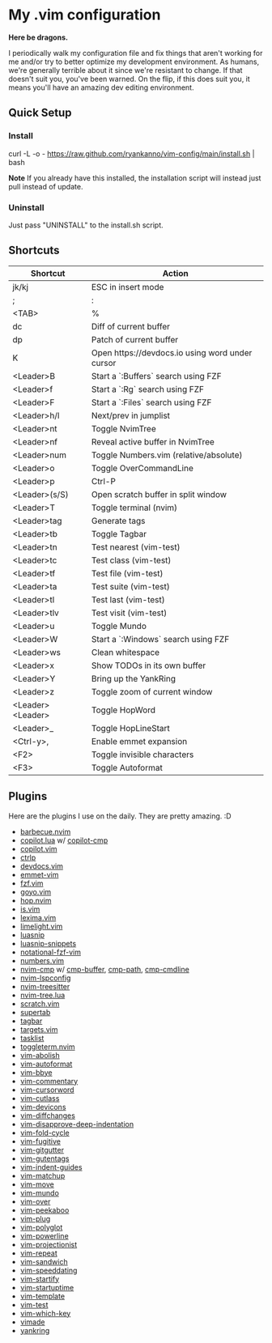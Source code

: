 # My .vim configuration

**Here be dragons.**

I periodically walk my configuration file and fix things that aren't working 
for me and/or try to better optimize my development environment.  As humans, 
we're generally terrible about it since we're resistant to change.  If that 
doesn't suit you, you've been warned.  On the flip, if this does suit you, 
it means you'll have an amazing dev editing environment.

## Quick Setup

### Install

curl -L -o - https://raw.github.com/ryankanno/vim-config/main/install.sh | bash

**Note** If you already have this installed, the installation script will
instead just pull instead of update.

### Uninstall

Just pass "UNINSTALL" to the install.sh script.


## Shortcuts

<table>
    <thead>
        <tr>
            <th>Shortcut</th>
            <th>Action</th>
        </tr>
    </thead>
    <tbody>
        <tr>
            <td>jk/kj</td>
            <td>ESC in insert mode</td>
        </tr>
        <tr>
            <td>;</td>
            <td>:</td>
        </tr>
        <tr>
            <td>&lt;TAB&gt;</td>
            <td>%</td>
        </tr>
        <tr>
            <td>dc</td>
            <td>Diff of current buffer</td>
        </tr>
        <tr>
            <td>dp</td>
            <td>Patch of current buffer</td>
        </tr>
        <tr>
            <td>K</td>
            <td>Open https://devdocs.io using word under cursor</td>
        </tr>
        <tr>
            <td>&lt;Leader&gt;B</td>
            <td>Start a `:Buffers` search using FZF</td>
        </tr>
        <tr>
            <td>&lt;Leader&gt;f</td>
            <td>Start a `:Rg` search using FZF</td>
        </tr>
        <tr>
            <td>&lt;Leader&gt;F</td>
            <td>Start a `:Files` search using FZF</td>
        </tr>
        <tr>
            <td>&lt;Leader&gt;h/l</td>
            <td>Next/prev in jumplist</td>
        </tr>
        <tr>
            <td>&lt;Leader&gt;nt</td>
            <td>Toggle NvimTree</td>
        </tr>
        <tr>
            <td>&lt;Leader&gt;nf</td>
            <td>Reveal active buffer in NvimTree</td>
        </tr>
        <tr>
            <td>&lt;Leader&gt;num</td>
            <td>Toggle Numbers.vim (relative/absolute)</td>
        </tr>
        <tr>
            <td>&lt;Leader&gt;o</td>
            <td>Toggle OverCommandLine</td>
        </tr>
        <tr>
            <td>&lt;Leader&gt;p</td>
            <td>Ctrl-P</td>
        </tr>
        <tr>
            <td>&lt;Leader&gt;(s/S)</td>
            <td>Open scratch buffer in split window</td>
        </tr>
        <tr>
            <td>&lt;Leader&gt;T</td>
            <td>Toggle terminal (nvim)</td>
        </tr>
        <tr>
        <tr>
            <td>&lt;Leader&gt;tag</td>
            <td>Generate tags</td>
        </tr>
        <tr>
            <td>&lt;Leader&gt;tb</td>
            <td>Toggle Tagbar</td>
        </tr>
        <tr>
            <td>&lt;Leader&gt;tn</td>
            <td>Test nearest (vim-test)</td>
        </tr>
        <tr>
            <td>&lt;Leader&gt;tc</td>
            <td>Test class (vim-test)</td>
        </tr>
        <tr>
            <td>&lt;Leader&gt;tf</td>
            <td>Test file (vim-test)</td>
        </tr>
        <tr>
            <td>&lt;Leader&gt;ta</td>
            <td>Test suite (vim-test)</td>
        </tr>
        <tr>
            <td>&lt;Leader&gt;tl</td>
            <td>Test last (vim-test)</td>
        </tr>
        <tr>
            <td>&lt;Leader&gt;tlv</td>
            <td>Test visit (vim-test)</td>
        </tr>
        <tr>
            <td>&lt;Leader&gt;u</td>
            <td>Toggle Mundo</td>
        </tr>
        <tr>
            <td>&lt;Leader&gt;W</td>
            <td>Start a `:Windows` search using FZF</td>
        </tr>
        <tr>
            <td>&lt;Leader&gt;ws</td>
            <td>Clean whitespace</td>
        </tr>
        <tr>
            <td>&lt;Leader&gt;x</td>
            <td>Show TODOs in its own buffer</td>
        </tr>
        <tr>
            <td>&lt;Leader&gt;Y</td>
            <td>Bring up the YankRing</td>
        </tr>
        <tr>
            <td>&lt;Leader&gt;z</td>
            <td>Toggle zoom of current window</td>
        </tr>
        <tr>
            <td>&lt;Leader&gt;&lt;Leader&gt;</td>
            <td>Toggle HopWord</td>
        </tr>
        <tr>
            <td>&lt;Leader&gt;_</td>
            <td>Toggle HopLineStart</td>
        </tr>
        <tr>
            <td>&lt;Ctrl-y&gt;,</td>
            <td>Enable emmet expansion</td>
        </tr>
        <tr>
            <td>&lt;F2&gt;</td>
            <td>Toggle invisible characters</td>
        </tr>
        <tr>
            <td>&lt;F3&gt;</td>
            <td>Toggle Autoformat</td>
        </tr>
    </tbody>
</table>


## Plugins

Here are the plugins I use on the daily.  They are pretty amazing. :D

* [barbecue.nvim](https://github.com/utilyre/barbecue.nvim)
* [copilot.lua](https://github.com/zbirenbaum/copilot.lua) w/ [copilot-cmp](https://github.com/zbirenbaum/copilot-cmp/)
* [copilot.vim](https://github.com/github/copilot.vim)
* [ctrlp](https://github.com/ctrlpvim/ctrlp.vim)
* [devdocs.vim](https://github.com/rhysd/devdocs.vim)
* [emmet-vim](https://github.com/mattn/emmet-vim)
* [fzf.vim](https://github.com/junegunn/fzf.vim)
* [goyo.vim](https://github.com/phanimahesh/goyo.vim)
* [hop.nvim](https://github.com/phaazon/hop.nvim)
* [is.vim](https://github.com/haya14busa/is.vim)
* [lexima.vim](https://github.com/cohama/lexima.vim)
* [limelight.vim](https://github.com/junegunn/limelight.vim)
* [luasnip](https://github.com/L3MON4D3/LuaSnip)
* [luasnip-snippets](https://github.com/mireq/luasnip-snippets)
* [notational-fzf-vim](https://github.com/alok/notational-fzf-vim)
* [numbers.vim](https://github.com/myusuf3/numbers.vim)
* [nvim-cmp](https://github.com/hrsh7th/nvim-cmp/) w/ [cmp-buffer](https://github.com/hrsh7th/cmp-buffer), [cmp-path](https://github.com/hrsh7th/cmp-path), [cmp-cmdline](https://github.com/hrsh7th/cmp-cmdline)
* [nvim-lspconfig](https://github.com/neovim/nvim-lspconfig)
* [nvim-treesitter](https://github.com/nvim-treesitter/nvim-treesitter)
* [nvim-tree.lua](https://github.com/nvim-tree/nvim-tree.lua)
* [scratch.vim](https://github.com/ethanmuller/scratch.vim)
* [supertab](http://github.com/ervandew/supertab)
* [tagbar](https://github.com/majutsushi/tagbar)
* [targets.vim](https://github.com/wellle/targets.vim)
* [tasklist](http://github.com/vim-scripts/TaskList)
* [toggleterm.nvim](https://github.com/akinsho/toggleterm.nvim)
* [vim-abolish](https://github.com/tpope/vim-abolish)
* [vim-autoformat](https://github.com/Chiel92/vim-autoformat)
* [vim-bbye](https://github.com/moll/vim-bbye)
* [vim-commentary](https://github.com/tpope/vim-commentary)
* [vim-cursorword](https://github.com/itchyny/vim-cursorword)
* [vim-cutlass](https://github.com/svermeulen/vim-cutlass)
* [vim-devicons](https://github.com/ryanoasis/vim-devicons)
* [vim-diffchanges](http://github.com/jmcantrell/vim-diffchanges)
* [vim-disapprove-deep-indentation](https://github.com/dodie/vim-disapprove-deep-indentation)
* [vim-fold-cycle](https://github.com/arecarn/vim-fold-cycle)
* [vim-fugitive](http://github.com/tpope/vim-fugitive)
* [vim-gitgutter](https://github.com/airblade/vim-gitgutter)
* [vim-gutentags](https://github.com/ludovicchabant/vim-gutentags)
* [vim-indent-guides](https://github.com/nathanaelkane/vim-indent-guides)
* [vim-matchup](https://github.com/andymass/vim-matchup)
* [vim-move](https://github.com/matze/vim-move)
* [vim-mundo](https://github.com/simnalamburt/vim-mundo)
* [vim-over](https://github.com/osyo-manga/vim-over)
* [vim-peekaboo](https://github.com/junegunn/vim-peekaboo)
* [vim-plug](https://github.com/junegunn/vim-plug)
* [vim-polyglot](https://github.com/sheerun/vim-polyglot)
* [vim-powerline](https://github.com/Lokaltog/vim-powerline)
* [vim-projectionist](https://github.com/tpope/vim-projectionist)
* [vim-repeat](https://github.com/tpope/vim-repeat)
* [vim-sandwich](https://github.com/machakann/vim-sandwich)
* [vim-speeddating](https://github.com/tpope/vim-speeddating)
* [vim-startify](https://github.com/mhinz/vim-startify)
* [vim-startuptime](https://github.com/dstein64/vim-startuptime)
* [vim-template](https://github.com/aperezdc/vim-template)
* [vim-test](https://github.com/vim-test/vim-test)
* [vim-which-key](https://github.com/liuchengxu/vim-which-key)
* [vimade](https://github.com/tadaa/vimade)
* [yankring](https://www.vim.org/scripts/script.php?script_id=1234)
